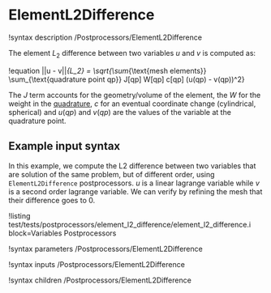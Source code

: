 # ElementL2Difference

!syntax description /Postprocessors/ElementL2Difference

The element $L_2$ difference between two variables $u$ and $v$ is computed as:

!equation
||u - v||_{L_2} = \sqrt{\sum_{\text{mesh elements}} \sum_{\text{quadrature point qp}} J[qp] W[qp] c[qp] (u(qp) - v(qp))^2}

The $J$ term accounts for the geometry/volume of the element, the $W$ for the weight in the [quadrature](syntax/Executioner/Quadrature/index.md),
$c$ for an eventual coordinate change (cylindrical, spherical) and $u(qp)$ and $v(qp)$ are the values of the variable at the quadrature point.

## Example input syntax

In this example, we compute the L2 difference between two variables that are solution of the same problem, but of different order, using `ElementL2Difference` postprocessors. $u$ is a linear lagrange variable while $v$ is a second order lagrange variable. We can verify by refining the mesh that their difference goes to 0.

!listing test/tests/postprocessors/element_l2_difference/element_l2_difference.i block=Variables Postprocessors

!syntax parameters /Postprocessors/ElementL2Difference

!syntax inputs /Postprocessors/ElementL2Difference

!syntax children /Postprocessors/ElementL2Difference
